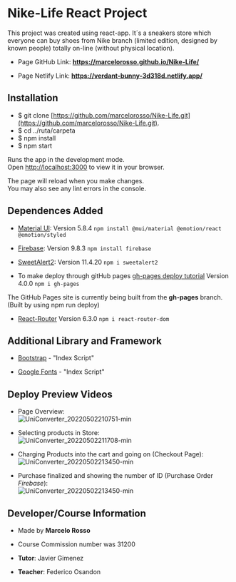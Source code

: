 # Nike-Life React Project

This project was created using react-app. It´s a sneakers store which everyone can buy shoes from Nike branch (limited edition, designed by known people) totally on-line (without physical location).

* Page GitHub Link: **https://marcelorosso.github.io/Nike-Life/**

- Page Netlify Link: **https://verdant-bunny-3d318d.netlify.app/**

## Installation

* $ git clone [https://github.com/marcelorosso/Nike-Life.git](https://github.com/marcelorosso/Nike-Life.git).
* $ cd ../ruta/carpeta
* $ npm install
* $ npm start

Runs the app in the development mode.\
Open [http://localhost:3000](http://localhost:3000) to view it in your browser.

The page will reload when you make changes.\
You may also see any lint errors in the console.

## Dependences Added

* [Material UI](https://mui.com/): Version 5.8.4 
  `npm install @mui/material @emotion/react @emotion/styled`

* [Firebase](https://firebase.google.com/): Version 9.8.3
  `npm install firebase`

* [SweetAlert2](https://sweetalert2.github.io/): Version 11.4.20
  `npm i sweetalert2`

* To make deploy through gitHub pages [gh-pages deploy tutorial](https://www.youtube.com/watch?v=82XNPIiHvOQ&list=LL&index=5&t=7s) Version 4.0.0
  `npm i gh-pages`

The GitHub Pages site is currently being built from the **gh-pages** branch. (Built by using npm run deploy)

* [React-Router](https://www.npmjs.com/package/react-router-dom) Version 6.3.0
  `npm i react-router-dom`

## Additional Library and Framework

* [Bootstrap](https://getbootstrap.com/docs/5.2/getting-started/introduction/) - "Index Script"

* [Google Fonts](https://fonts.google.com/) - "Index Script"


## Deploy Preview Videos

* Page Overview:<br>
![UniConverter_20220502210751-min](https://giphy.com/gifs/Ak0an8LymJYmhHHsSA)<br>


* Selecting products in Store:<br>
![UniConverter_20220502211708-min](https://giphy.com/gifs/Ak0an8LymJYmhHHsSA)<br>


* Charging Products into the cart and going on (Checkout Page):<br>
![UniConverter_20220502213450-min](https://giphy.com/gifs/Uq3zVbIWtfuwYKVM0J)

* Purchase finalized and showing the number of ID (Purchase Order *Firebase*):<br>
![UniConverter_20220502213450-min](https://giphy.com/gifs/Uq3zVbIWtfuwYKVM0J)

## Developer/Course Information

* Made by **Marcelo Rosso** 

* Course Commission number was 31200

* **Tutor**: Javier Gimenez

* **Teacher**: Federico Osandon



